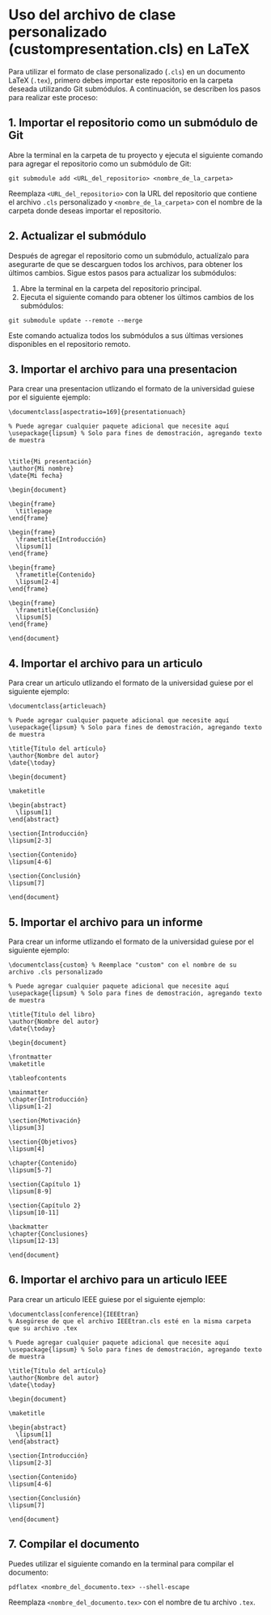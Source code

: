 

# Uso del archivo de clase personalizado (custompresentation.cls) en LaTeX

Para utilizar el formato de clase personalizado (`.cls`) en un documento LaTeX (`.tex`), primero debes importar este repositorio en la carpeta deseada utilizando Git submódulos. A continuación, se describen los pasos para realizar este proceso:

## 1. Importar el repositorio como un submódulo de Git

Abre la terminal en la carpeta de tu proyecto y ejecuta el siguiente comando para agregar el repositorio como un submódulo de Git:
```
git submodule add <URL_del_repositorio> <nombre_de_la_carpeta>
```

Reemplaza `<URL_del_repositorio>` con la URL del repositorio que contiene el archivo `.cls` personalizado y `<nombre_de_la_carpeta>` con el nombre de la carpeta donde deseas importar el repositorio.

## 2. Actualizar el submódulo

Después de agregar el repositorio como un submódulo, actualízalo para asegurarte de que se descarguen todos los archivos, para obtener los últimos cambios. Sigue estos pasos para actualizar los submódulos:

1. Abre la terminal en la carpeta del repositorio principal.
2. Ejecuta el siguiente comando para obtener los últimos cambios de los submódulos:
```
git submodule update --remote --merge
```
Este comando actualiza todos los submódulos a sus últimas versiones disponibles en el repositorio remoto.

## 3. Importar el archivo para una presentacion
Para crear una presentacion utlizando el formato de la universidad guiese por el siguiente ejemplo:

```
\documentclass[aspectratio=169]{presentationuach}

% Puede agregar cualquier paquete adicional que necesite aquí
\usepackage{lipsum} % Solo para fines de demostración, agregando texto de muestra


\title{Mi presentación}
\author{Mi nombre}
\date{Mi fecha}

\begin{document}

\begin{frame}
  \titlepage
\end{frame}

\begin{frame}
  \frametitle{Introducción}
  \lipsum[1]
\end{frame}

\begin{frame}
  \frametitle{Contenido}
  \lipsum[2-4]
\end{frame}

\begin{frame}
  \frametitle{Conclusión}
  \lipsum[5]
\end{frame}

\end{document}
```
## 4. Importar el archivo para un articulo
Para crear un articulo utlizando el formato de la universidad guiese por el siguiente ejemplo:

``` 
\documentclass{articleuach}

% Puede agregar cualquier paquete adicional que necesite aquí
\usepackage{lipsum} % Solo para fines de demostración, agregando texto de muestra

\title{Título del artículo}
\author{Nombre del autor}
\date{\today}

\begin{document}

\maketitle

\begin{abstract}
  \lipsum[1]
\end{abstract}

\section{Introducción}
\lipsum[2-3]

\section{Contenido}
\lipsum[4-6]

\section{Conclusión}
\lipsum[7]

\end{document}

```
## 5. Importar el archivo para un informe
Para crear un informe utlizando el formato de la universidad guiese por el siguiente ejemplo:

```
\documentclass{custom} % Reemplace "custom" con el nombre de su archivo .cls personalizado

% Puede agregar cualquier paquete adicional que necesite aquí
\usepackage{lipsum} % Solo para fines de demostración, agregando texto de muestra

\title{Título del libro}
\author{Nombre del autor}
\date{\today}

\begin{document}

\frontmatter
\maketitle

\tableofcontents

\mainmatter
\chapter{Introducción}
\lipsum[1-2]

\section{Motivación}
\lipsum[3]

\section{Objetivos}
\lipsum[4]

\chapter{Contenido}
\lipsum[5-7]

\section{Capítulo 1}
\lipsum[8-9]

\section{Capítulo 2}
\lipsum[10-11]

\backmatter
\chapter{Conclusiones}
\lipsum[12-13]

\end{document}
```
## 6. Importar el archivo para un articulo IEEE
Para crear un articulo IEEE guiese por el siguiente ejemplo:

```
\documentclass[conference]{IEEEtran}
% Asegúrese de que el archivo IEEEtran.cls esté en la misma carpeta que su archivo .tex

% Puede agregar cualquier paquete adicional que necesite aquí
\usepackage{lipsum} % Solo para fines de demostración, agregando texto de muestra

\title{Título del artículo}
\author{Nombre del autor}
\date{\today}

\begin{document}

\maketitle

\begin{abstract}
  \lipsum[1]
\end{abstract}

\section{Introducción}
\lipsum[2-3]

\section{Contenido}
\lipsum[4-6]

\section{Conclusión}
\lipsum[7]

\end{document}

```

## 7. Compilar el documento
Puedes utilizar el siguiente comando en la terminal para compilar el documento:
``` 
pdflatex <nombre_del_documento.tex> --shell-escape
```
Reemplaza `<nombre_del_documento.tex>` con el nombre de tu archivo `.tex`.